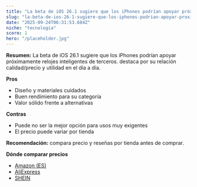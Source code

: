 ```yaml
---
title: "La beta de iOS 26.1 sugiere que los iPhones podrían apoyar próximamente relojes inteligentes de terceros."
slug: "la-beta-de-ios-26-1-sugiere-que-los-iphones-podrian-apoyar-proximamente-relojes-"
date: "2025-09-24T06:31:53.684Z"
niche: "tecnologia"
score: 1
hero: "/placeholder.jpg"
---
```


**Resumen:** La beta de iOS 26.1 sugiere que los iPhones podrían apoyar próximamente relojes inteligentes de terceros. destaca por su relación calidad/precio y utilidad en el día a día.

**Pros**
- Diseño y materiales cuidados
- Buen rendimiento para su categoría
- Valor sólido frente a alternativas

**Contras**
- Puede no ser la mejor opción para usos muy exigentes
- El precio puede variar por tienda

**Recomendación:** compara precio y reseñas por tienda antes de comprar.

**Dónde comparar precios**
- [Amazon (ES)](https://www.amazon.es/s?k=La%20beta%20de%20iOS%2026.1%20sugiere%20que%20los%20iPhones%20podr%C3%ADan%20apoyar%20pr%C3%B3ximamente%20relojes%20inteligentes%20de%20terceros.&tag=teknovashop25-21)
- [AliExpress](https://www.aliexpress.com/wholesale?SearchText=La%20beta%20de%20iOS%2026.1%20sugiere%20que%20los%20iPhones%20podr%C3%ADan%20apoyar%20pr%C3%B3ximamente%20relojes%20inteligentes%20de%20terceros.)
- [SHEIN](https://www.shein.com/pdsearch/La%20beta%20de%20iOS%2026.1%20sugiere%20que%20los%20iPhones%20podr%C3%ADan%20apoyar%20pr%C3%B3ximamente%20relojes%20inteligentes%20de%20terceros.)